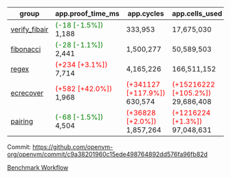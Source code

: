 | group | app.proof_time_ms | app.cycles | app.cells_used | leaf.proof_time_ms | leaf.cycles | leaf.cells_used |
| -- | -- | -- | -- | -- | -- | -- |
| [verify_fibair](https://github.com/openvm-org/openvm/blob/benchmark-results/benchmarks-pr/1613/verify_fibair-c9a38201960c15ede498764892dd576fa96fb82d.md) |<span style='color: green'>(-18 [-1.5%])</span> 1,188 |  333,953 |  17,675,030 |- | - | - |
| [fibonacci](https://github.com/openvm-org/openvm/blob/benchmark-results/benchmarks-pr/1613/fibonacci-c9a38201960c15ede498764892dd576fa96fb82d.md) |<span style='color: green'>(-28 [-1.1%])</span> 2,441 |  1,500,277 |  50,589,503 |- | - | - |
| [regex](https://github.com/openvm-org/openvm/blob/benchmark-results/benchmarks-pr/1613/regex-c9a38201960c15ede498764892dd576fa96fb82d.md) |<span style='color: red'>(+234 [+3.1%])</span> 7,714 |  4,165,226 |  166,511,152 |- | - | - |
| [ecrecover](https://github.com/openvm-org/openvm/blob/benchmark-results/benchmarks-pr/1613/ecrecover-c9a38201960c15ede498764892dd576fa96fb82d.md) |<span style='color: red'>(+582 [+42.0%])</span> 1,968 | <span style='color: red'>(+341127 [+117.9%])</span> 630,574 | <span style='color: red'>(+15216222 [+105.2%])</span> 29,686,408 |- | - | - |
| [pairing](https://github.com/openvm-org/openvm/blob/benchmark-results/benchmarks-pr/1613/pairing-c9a38201960c15ede498764892dd576fa96fb82d.md) |<span style='color: green'>(-68 [-1.5%])</span> 4,504 | <span style='color: red'>(+36828 [+2.0%])</span> 1,857,264 | <span style='color: red'>(+1216224 [+1.3%])</span> 97,048,631 |- | - | - |


Commit: https://github.com/openvm-org/openvm/commit/c9a38201960c15ede498764892dd576fa96fb82d

[Benchmark Workflow](https://github.com/openvm-org/openvm/actions/runs/15129086562)
